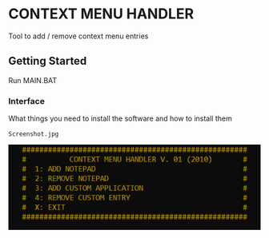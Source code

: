 # CONTEXT MENU HANDLER

Tool to add / remove context menu entries

## Getting Started

Run MAIN.BAT

### Interface

What things you need to install the software and how to install them

```
Screenshot.jpg
```
<img src="screenshot.jpg">
